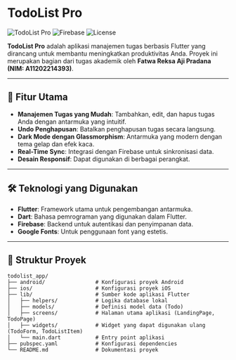 # TodoList Pro

![TodoList Pro](https://img.shields.io/badge/Flutter-Framework-blue?style=flat-square&logo=flutter)
![Firebase](https://img.shields.io/badge/Firebase-Cloud-yellow?style=flat-square&logo=firebase)
![License](https://img.shields.io/badge/License-MIT-green?style=flat-square)

**TodoList Pro** adalah aplikasi manajemen tugas berbasis Flutter yang dirancang untuk membantu meningkatkan produktivitas Anda. Proyek ini merupakan bagian dari tugas akademik oleh **Fatwa Reksa Aji Pradana (NIM: A11202214393)**.

---

## 📜 Fitur Utama

- **Manajemen Tugas yang Mudah**: Tambahkan, edit, dan hapus tugas Anda dengan antarmuka yang intuitif.
- **Undo Penghapusan**: Batalkan penghapusan tugas secara langsung.
- **Dark Mode dengan Glassmorphism**: Antarmuka yang modern dengan tema gelap dan efek kaca.
- **Real-Time Sync**: Integrasi dengan Firebase untuk sinkronisasi data.
- **Desain Responsif**: Dapat digunakan di berbagai perangkat.

---

## 🛠️ Teknologi yang Digunakan

- **Flutter**: Framework utama untuk pengembangan antarmuka.
- **Dart**: Bahasa pemrograman yang digunakan dalam Flutter.
- **Firebase**: Backend untuk autentikasi dan penyimpanan data.
- **Google Fonts**: Untuk penggunaan font yang estetis.

---

## 📂 Struktur Proyek

```plaintext
todolist_app/
├── android/                # Konfigurasi proyek Android
├── ios/                    # Konfigurasi proyek iOS
├── lib/                    # Sumber kode aplikasi Flutter
│   ├── helpers/            # Logika database lokal
│   ├── models/             # Definisi model data (Todo)
│   ├── screens/            # Halaman utama aplikasi (LandingPage, TodoPage)
│   ├── widgets/            # Widget yang dapat digunakan ulang (TodoForm, TodoListItem)
│   └── main.dart           # Entry point aplikasi
├── pubspec.yaml            # Konfigurasi dependencies
└── README.md               # Dokumentasi proyek
